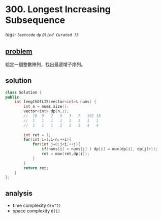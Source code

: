 # 300. Longest Increasing Subsequence

###### tags: `leetcode` `dp` `Blind Curated 75`

## [problem](https://leetcode.com/problems/longest-increasing-subsequence/)

給定一個整數陣列，找出最遞增子序列。


## solution

```c++
class Solution {
public:
    int lengthOfLIS(vector<int>& nums) {
        int n = nums.size();
        vector<int> dp(n,1);
        //  10  9   2   5   3   7   101 18
        //  1   1   1   1   1   1   1   1
        //  1   1   1   2   2   3   4   4
        
        int ret = 1;
        for(int i=1;i<n;++i){
            for(int j=0;j<i;++j){
                if(nums[i] > nums[j] ) dp[i] = max(dp[i], dp[j]+1);
                ret = max(ret,dp[i]);
            }
        }
        return ret;
    }
};
```

## analysis
- time complexity `O(n^2)`
- space complexity `O(1)`